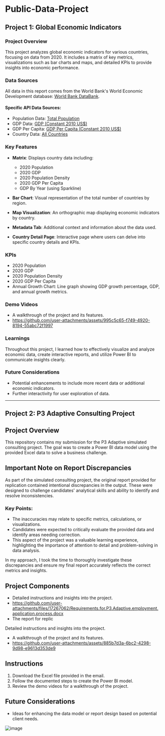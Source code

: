 # Public-Data-Project
## Project 1: Global Economic Indicators

### Project Overview
This project analyzes global economic indicators for various countries, focusing on data from 2020. It includes a matrix of key metrics, visualizations such as bar charts and maps, and detailed KPIs to provide insights into economic performance.

### Data Sources
All data in this report comes from the World Bank's World Economic Development database: [World Bank DataBank](https://databank.worldbank.org).

#### Specific API Data Sources:
- Population Data: [Total Population](https://api.worldbank.org/v2/sources/2/series/SP.POP.TOTL/metadata?format=JSON)
- GDP Data: [GDP (Constant 2010 US$)](https://api.worldbank.org/v2/sources/2/series/NY.GDP.MKTP.KD/metadata?format=JSON)
- GDP Per Capita: [GDP Per Capita (Constant 2010 US$)](https://api.worldbank.org/v2/sources/2/series/NY.GDP.PCAP.KD/metadata?format=JSON)
- Country Data: [All Countries](https://api.worldbank.org/v2/country/all?format=JSON&per_page=500)

### Key Features
- **Matrix**: Displays country data including:
  - 2020 Population
  - 2020 GDP
  - 2020 Population Density
  - 2020 GDP Per Capita
  - GDP By Year (using Sparkline)

- **Bar Chart**: Visual representation of the total number of countries by region.

- **Map Visualization**: An orthographic map displaying economic indicators by country.

- **Metadata Tab**: Additional context and information about the data used.

- **Country Detail Page**: Interactive page where users can delve into specific country details and KPIs.

### KPIs
- 2020 Population
- 2020 GDP
- 2020 Population Density
- 2020 GDP Per Capita
- Annual Growth Chart: Line graph showing GDP growth percentage, GDP, and annual growth metrics.

### Demo Videos
- A walkthrough of the project and its features.
- https://github.com/user-attachments/assets/995c5c65-f749-4920-8194-55abc72f1997

### Learnings
Throughout this project, I learned how to effectively visualize and analyze economic data, create interactive reports, and utilize Power BI to communicate insights clearly.

### Future Considerations
- Potential enhancements to include more recent data or additional economic indicators.
- Further interactivity for user exploration of data.

---

## Project 2: P3 Adaptive Consulting Project

## Project Overview
This repository contains my submission for the P3 Adaptive simulated consulting project. The goal was to create a Power BI data model using the provided Excel data to solve a business challenge.

## Important Note on Report Discrepancies

As part of the simulated consulting project, the original report provided for replication contained intentional discrepancies in the output. These were designed to challenge candidates' analytical skills and ability to identify and resolve inconsistencies.

### Key Points:
- The inaccuracies may relate to specific metrics, calculations, or visualizations.
- Candidates were expected to critically evaluate the provided data and identify areas needing correction.
- This aspect of the project was a valuable learning experience, highlighting the importance of attention to detail and problem-solving in data analysis.

In my approach, I took the time to thoroughly investigate these discrepancies and ensure my final report accurately reflects the correct metrics and insights.

## Project Components
- Detailed instructions and insights into the project.
- https://github.com/user-attachments/files/17267062/Requirements.for.P3.Adaptive.employment.application.process.docx
- The report for replic


Detailed instructions and insights into the project.
- A walkthrough of the project and its features.
- https://github.com/user-attachments/assets/885b7d3a-6bc2-4298-9d98-e9613d353de9

## Instructions
1. Download the Excel file provided in the email.
2. Follow the documented steps to create the Power BI model.
3. Review the demo videos for a walkthrough of the project.

## Future Considerations
- Ideas for enhancing the data model or report design based on potential client needs.

![image](https://github.com/user-attachments/assets/23cea012-16e3-4797-805a-a79a24160333)

